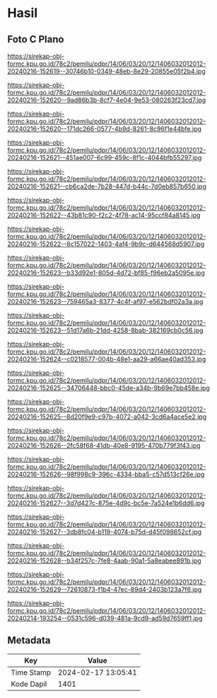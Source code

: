 # Hasil

## Foto C Plano

https://sirekap-obj-formc.kpu.go.id/78c2/pemilu/pdpr/14/06/03/20/12/1406032012012-20240216-152619--30746b10-0349-48eb-8e29-20855e05f2b4.jpg

https://sirekap-obj-formc.kpu.go.id/78c2/pemilu/pdpr/14/06/03/20/12/1406032012012-20240216-152620--9ad86b3b-8cf7-4e04-9e53-080263f23cd7.jpg

https://sirekap-obj-formc.kpu.go.id/78c2/pemilu/pdpr/14/06/03/20/12/1406032012012-20240216-152620--171dc266-0577-4b9d-8261-8c96f1e44bfe.jpg

https://sirekap-obj-formc.kpu.go.id/78c2/pemilu/pdpr/14/06/03/20/12/1406032012012-20240216-152621--451ae007-6c99-459c-8f1c-4044bfb55297.jpg

https://sirekap-obj-formc.kpu.go.id/78c2/pemilu/pdpr/14/06/03/20/12/1406032012012-20240216-152621--cb6ca2de-7b28-447d-b44c-7d0eb857b650.jpg

https://sirekap-obj-formc.kpu.go.id/78c2/pemilu/pdpr/14/06/03/20/12/1406032012012-20240216-152622--43b81c90-f2c2-4f78-ac14-95ccf84a8145.jpg

https://sirekap-obj-formc.kpu.go.id/78c2/pemilu/pdpr/14/06/03/20/12/1406032012012-20240216-152622--8c157022-1403-4af4-9b9c-d644568d5907.jpg

https://sirekap-obj-formc.kpu.go.id/78c2/pemilu/pdpr/14/06/03/20/12/1406032012012-20240216-152623--b33d92e1-805d-4d72-bf85-f96eb2a5095e.jpg

https://sirekap-obj-formc.kpu.go.id/78c2/pemilu/pdpr/14/06/03/20/12/1406032012012-20240216-152623--759465a3-8377-4c4f-af97-e562bdf02a3a.jpg

https://sirekap-obj-formc.kpu.go.id/78c2/pemilu/pdpr/14/06/03/20/12/1406032012012-20240216-152623--51d17a6b-21dd-4258-8bab-382169cb0c56.jpg

https://sirekap-obj-formc.kpu.go.id/78c2/pemilu/pdpr/14/06/03/20/12/1406032012012-20240216-152624--c0218577-004b-48e1-aa29-a66ae40ad353.jpg

https://sirekap-obj-formc.kpu.go.id/78c2/pemilu/pdpr/14/06/03/20/12/1406032012012-20240216-152625--34706448-bbc0-45de-a34b-9b69e7bb458e.jpg

https://sirekap-obj-formc.kpu.go.id/78c2/pemilu/pdpr/14/06/03/20/12/1406032012012-20240216-152625--8d20f9e9-c97b-4072-a042-3cd6a4ace5e2.jpg

https://sirekap-obj-formc.kpu.go.id/78c2/pemilu/pdpr/14/06/03/20/12/1406032012012-20240216-152626--2fc58f68-41db-40e8-9195-470b779f3f43.jpg

https://sirekap-obj-formc.kpu.go.id/78c2/pemilu/pdpr/14/06/03/20/12/1406032012012-20240216-152626--98f998c9-396c-4334-bba5-c57d513cf26e.jpg

https://sirekap-obj-formc.kpu.go.id/78c2/pemilu/pdpr/14/06/03/20/12/1406032012012-20240216-152627--3d7d427c-875e-4d9c-bc5e-7a524e1b6dd6.jpg

https://sirekap-obj-formc.kpu.go.id/78c2/pemilu/pdpr/14/06/03/20/12/1406032012012-20240216-152627--3db8fc04-b119-4074-b75d-d45f098652cf.jpg

https://sirekap-obj-formc.kpu.go.id/78c2/pemilu/pdpr/14/06/03/20/12/1406032012012-20240216-152628--b34f257c-7fe8-4aab-90a1-5a8eabee891b.jpg

https://sirekap-obj-formc.kpu.go.id/78c2/pemilu/pdpr/14/06/03/20/12/1406032012012-20240216-152629--72610873-f1b4-47ec-89d4-2403b123a7f6.jpg

https://sirekap-obj-formc.kpu.go.id/78c2/pemilu/pdpr/14/06/03/20/12/1406032012012-20240214-193254--0531c596-d039-481a-9cd9-ad59d7659ff1.jpg


## Metadata

| Key        | Value               |
| ---------- | ------------------- |
| Time Stamp | 2024-02-17 13:05:41 |
| Kode Dapil | 1401                |



